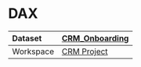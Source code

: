 



# DAX

|Dataset|[CRM_Onboarding](./../CRM_Onboarding.md)|
| :--- | :--- |
|Workspace|[CRM Project](../../Workspaces/CRM-Project.md)|
